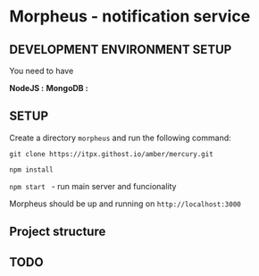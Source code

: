 Morpheus - notification service
=================================

DEVELOPMENT ENVIRONMENT SETUP
----------------------------------------------

You need to have 

**NodeJS  :**
**MongoDB :**  


SETUP
---------------

Create a directory `morpheus` and run the following command:

`git clone https://itpx.githost.io/amber/mercury.git`

`npm install`

`npm start ` - run main server and funcionality

Morpheus should be up and running on `http://localhost:3000`


Project structure
---------------



TODO
---------------
